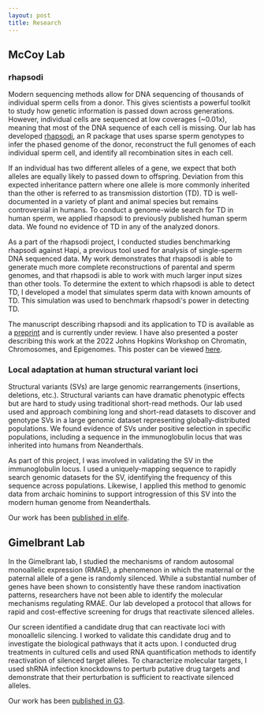 ```yaml
---
layout: post
title: Research
---
```


## McCoy Lab 

### rhapsodi 

Modern sequencing methods allow for DNA sequencing of thousands of individual sperm cells from a donor. This gives scientists a powerful toolkit to study how genetic information is passed down across generations. However, individual cells are sequenced at low coverages (~0.01x), meaning that most of the DNA sequence of each cell is missing. Our lab has developed [rhapsodi](https://github.com/mccoy-lab/rhapsodi), an R package that uses sparse sperm genotypes to infer the phased genome of the donor, reconstruct the full genomes of each individual sperm cell, and identify all recombination sites in each cell.

If an individual has two different alleles of a gene, we expect that both alleles are equally likely to passed down to offspring. Deviation from this expected inheritance pattern where one allele is more commonly inherited than the other is referred to as transmission distortion (TD). TD is well-documented in a variety of plant and animal species but remains controversial in humans. To conduct a genome-wide search for TD in human sperm, we applied rhapsodi to previously published human sperm data. We found no evidence of TD in any of the analyzed donors. 

As a part of the rhapsodi project, I conducted studies benchmarking rhapsodi against Hapi, a previous tool used for analysis of single-sperm DNA sequenced data. My work demonstrates that rhapsodi is able to generate much more complete reconstructions of parental and sperm genomes, and that rhapsodi is able to work with much larger input sizes than other tools. To determine the extent to which rhapsodi is able to detect TD, I developed a model that simulates sperm data with known amounts of TD. This simulation was used to benchmark rhapsodi's power in detecting TD. 

The manuscript describing rhapsodi and its application to TD is available as a [preprint](https://www.biorxiv.org/content/10.1101/2021.11.19.469261v2) and is currently under review. I have also presented a poster describing this work at the 2022 Johns Hopkins Workshop on Chromatin, Chromosomes, and Epigenomes. This poster can be viewed [here](https://github.com/andrew-bortvin/andrew-bortvin.github.io/blob/main/poster_final_resize.pdf).

### Local adaptation at human structural variant loci

Structural variants (SVs) are large genomic rearrangements (insertions, deletions, etc.). Structural variants can have dramatic phenotypic effects but are hard to study using traditional short-read methods. Our lab used used and approach combining long and short-read datasets to discover and genotype SVs in a large genomic dataset representing globally-distributed populations. We found evidence of SVs under positive selection in specific populations, including a sequence in the immunoglobulin locus that was inherited into humans from Neanderthals.

As part of this project, I was involved in validating the SV in the immunoglobulin locus. I used a uniquely-mapping sequence to rapidly search genomic datasets for the SV, identifying the frequency of this sequence across populations. Likewise, I applied this method to genomic data from archaic hominins to support introgression of this SV into the modern human genome from Neanderthals.

Our work has been [published in elife](https://elifesciences.org/articles/67615).

## Gimelbrant Lab 

In the Gimelbrant lab, I studied the mechanisms of random autosomal monoallelic expression (RMAE), a phenomenon in which the maternal or the paternal allele of a gene is randomly silenced. While a substantial number of genes have been shown to consistently have these random inactivation patterns, researchers have not been able to identify the molecular mechanisms regulating RMAE. Our lab developed a protocol that allows for rapid and cost-effective screening for drugs that reactivate silenced alleles. 

Our screen identified a candidate drug that can reactivate loci with monoallelic silencing. I worked to validate this candidate drug and to investigate the biological pathways that it acts upon. I conducted drug treatments in cultured cells and used RNA quantification methods to identify reactivation of silenced target alleles. To characterize molecular targets, I used shRNA infection knockdowns to perturb putative drug targets and demonstrate that their perturbation is sufficient to reactivate silenced alleles. 

Our work has been [published in G3](https://academic.oup.com/g3journal/article/12/2/jkab428/6472352?login=true).
